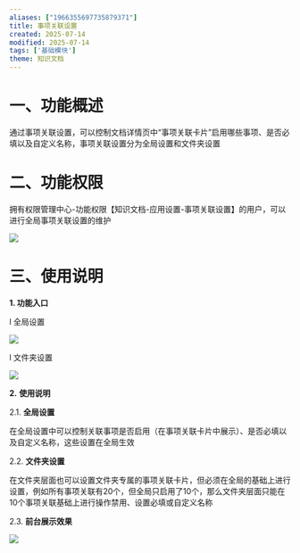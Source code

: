 ```yaml
---
aliases: ["1966355697735879371"]
title: 事项关联设置
created: 2025-07-14
modified: 2025-07-14
tags: ['基础模块']
theme: 知识文档
---
```


# 一、**功能概述**

通过事项关联设置，可以控制文档详情页中“事项关联卡片”启用哪些事项、是否必填以及自定义名称，事项关联设置分为全局设置和文件夹设置

# 二、**功能权限**

拥有权限管理中心-功能权限【知识文档-应用设置-事项关联设置】的用户，可以进行全局事项关联设置的维护

![](f8ab3a809ea3a752165d1a26b3f1012d.jpg)

# 三、**使用说明**

**1. 功能入口**

l 全局设置

![](a00302bb4d931e4a07f5433c32908f14.jpg)

l 文件夹设置

![](5c5ea290e9ca2b8e52aa560f4b38b646.jpg)

**2.** **使用说明**

2.1. **全局设置**

在全局设置中可以控制关联事项是否启用（在事项关联卡片中展示）、是否必填以及自定义名称，这些设置在全局生效

2.2. **文件夹设置**

在文件夹层面也可以设置文件夹专属的事项关联卡片，但必须在全局的基础上进行设置，例如所有事项关联有20个，但全局只启用了10个，那么文件夹层面只能在10个事项关联基础上进行操作禁用、设置必填或自定义名称

2.3. **前台展示效果**

![](ebdcd9ca33c1a4d547cbadf643ace15c.jpg)